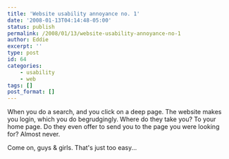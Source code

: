 ```yaml
---
title: 'Website usability annoyance no. 1'
date: '2008-01-13T04:14:48-05:00'
status: publish
permalink: /2008/01/13/website-usability-annoyance-no-1
author: Eddie
excerpt: ''
type: post
id: 64
categories:
    - usability
    - web
tags: []
post_format: []
---
```

When you do a search, and you click on a deep page. The website makes you login, which you do begrudgingly. Where do they take you? To your home page. Do they even offer to send you to the page you were looking for? Almost never.

Come on, guys &amp; girls. That's just too easy...